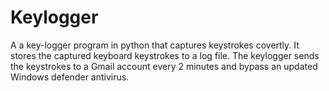 # Keylogger
A a key-logger program in python that captures keystrokes covertly. It stores the captured keyboard keystrokes to a log file. The keylogger sends the keystrokes to a Gmail account every 2 minutes and bypass an updated Windows defender antivirus.
